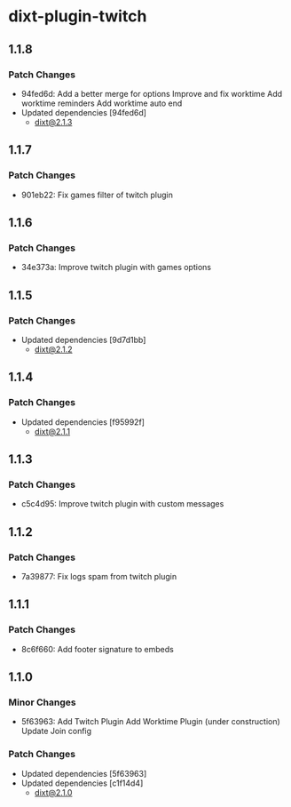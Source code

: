 # dixt-plugin-twitch

## 1.1.8

### Patch Changes

- 94fed6d: Add a better merge for options
  Improve and fix worktime
  Add worktime reminders
  Add worktime auto end
- Updated dependencies [94fed6d]
  - dixt@2.1.3

## 1.1.7

### Patch Changes

- 901eb22: Fix games filter of twitch plugin

## 1.1.6

### Patch Changes

- 34e373a: Improve twitch plugin with games options

## 1.1.5

### Patch Changes

- Updated dependencies [9d7d1bb]
  - dixt@2.1.2

## 1.1.4

### Patch Changes

- Updated dependencies [f95992f]
  - dixt@2.1.1

## 1.1.3

### Patch Changes

- c5c4d95: Improve twitch plugin with custom messages

## 1.1.2

### Patch Changes

- 7a39877: Fix logs spam from twitch plugin

## 1.1.1

### Patch Changes

- 8c6f660: Add footer signature to embeds

## 1.1.0

### Minor Changes

- 5f63963: Add Twitch Plugin
  Add Worktime Plugin (under construction)
  Update Join config

### Patch Changes

- Updated dependencies [5f63963]
- Updated dependencies [c1f14d4]
  - dixt@2.1.0
